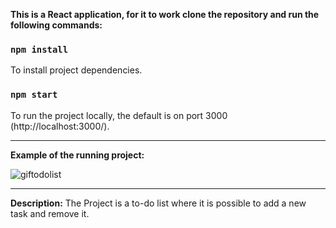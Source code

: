 **This is a React application, for it to work clone the repository and run the following commands:**

### `npm install`
To install project dependencies.

### `npm start`
To run the project locally, the default is on port 3000 (http://localhost:3000/).

---

**Example of the running project:**

![giftodolist](https://user-images.githubusercontent.com/63088051/215956235-30e00c95-e359-4232-8aa8-e34fc2653cab.gif)

---

**Description:**
The Project is a to-do list where it is possible to add a new task and remove it.
